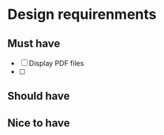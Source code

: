 # Design requirenments

## Must have

- [ ] Display PDF files
- [ ] 




## Should have





## Nice to have